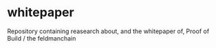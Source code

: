 # whitepaper
Repository containing reasearch about, and the whitepaper of, Proof of Build / the feldmanchain 
